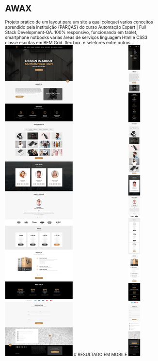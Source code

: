 # AWAX
Projeto prático de um layout para um site a qual coloquei varios conceitos aprendido pela instituição {PARÇAS} do curso Automação Expert | Full Stack Development-QA.
100% responsivo, funcionando em tablet, smartphone notbooks
varias áreas de serviços 
linguagem Html e CSS3 
classe escritas em BEM 
Grid.
flex box.
e seletores 
entre outros...
<img src="/assets/midia/LAYOUT_DESKTOP.jpg">
       # RESULTADO EM MOBILE
<img src="/assets/midia/LAYOUT_MOBILE.jpg">